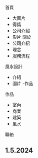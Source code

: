 首頁
  - 大圖片
  - 得獎
  - 公司介紹
  - 影片
關於
- 公司介紹
- 理念
- 服務流程

風水設計
- 介紹
- 圖片
-作品

作品
- 室內
- 商業
- 建築
- 風水

聯絡


1.5.2024
---------
